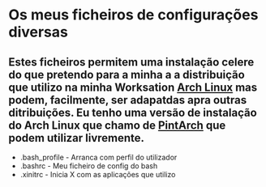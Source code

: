 # Os meus ficheiros de configurações diversas
## Estes ficheiros permitem uma instalação celere do que pretendo para a minha a a distribuição que utilizo na minha  Worksation [Arch Linux](https://archlinux.org) mas podem, facilmente, ser adapatdas apra outras ditribuições. Eu tenho uma versão de instalação do Arch Linux que chamo de [PintArch](https://github.com/dpnpinto/PintArch) que podem utilizar livremente.

- .bash_profile - Arranca com perfil do utilizador
- .bashrc - Meu ficheiro de config do bash
- .xinitrc - Inicia X com as aplicações que utilizo
